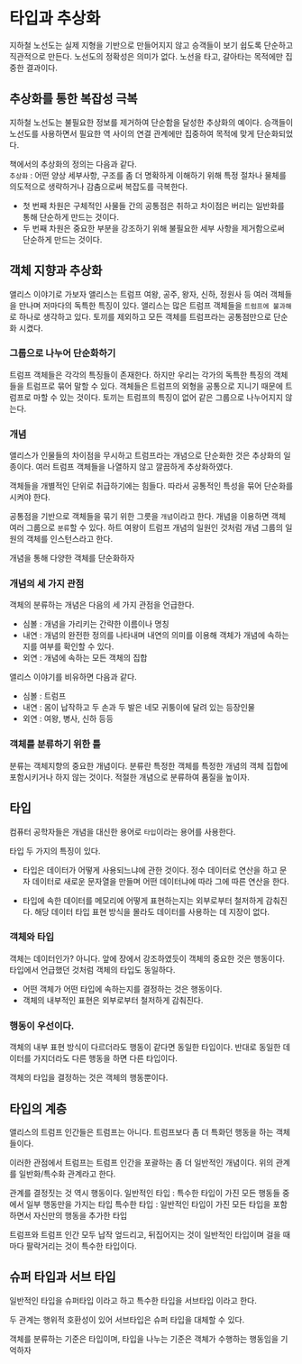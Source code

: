 # 타입과 추상화

지하철 노선도는 실제 지형을 기반으로 만들어지지 않고 승객들이 보기 쉽도록 단순하고 직관적으로 만든다.
노선도의 정확성은 의미가 없다. 노선을 타고, 갈아타는 목적에만 집중한 결과이다.

## 추상화를 통한 복잡성 극복

지하철 노선도는 불필요한 정보를 제거하여 단순함을 달성한 추상화의 예이다.
승객들이 노선도를 사용하면서 필요한 역 사이의 연결 관계에만 집중하여 목적에 맞게 단순화되었다.

책에서의 추상화의 정의는 다음과 같다.   
`추상화` : 어떤 양상 세부사항, 구조를 좀 더 명확하게 이해하기 위해 특정 절차나 물체를 의도적으로 생략하거나 감춤으로써 복잡도를 극복한다.

* 첫 번째 차원은 구체적인 사물들 간의 공통점은 취하고 차이점은 버리는 일반화를 통해 단순하게 만드는 것이다.
* 두 번째 차원은 중요한 부분을 강조하기 위해 불필요한 세부 사항을 제거함으로써 단순하게 만드는 것이다.

## 객체 지향과 추상화

앨리스 이야기로 가보자
앨리스는 트럼프 여왕, 공주, 왕자, 신하, 정원사 등 여러 객체들을 만나며 저마다의 독특한 특징이 있다.
앨리스는 많은 트럼프 객체들을 `트럼프에 불과해`로 하나로 생각하고 있다. 
토끼를 제외하고 모든 객체를 트럼프라는 공통점만으로 단순화 시켰다.

### 그룹으로 나누어 단순화하기

트럼프 객체들은 각각의 특징들이 존재한다. 
하지만 우리는 각가의 독특한 특징의 객체들을 트럼프로 묶어 말할 수 있다.
객체들은 트럼프의 외형을 공통으로 지니기 때문에 트럼프로 마할 수 있는 것이다.
토끼는 트럼프의 특징이 없어 같은 그룹으로 나누어지지 않는다.

### 개념

앨리스가 인물들의 차이점을 무시하고 트럼프라는 개념으로 단순화한 것은 추상화의 일종이다.
여러 트럼프 객체들을 나열하지 않고 깔끔하게 추상화하였다.

객체들을 개별적인 단위로 취급하기에는 힘들다.
따라서 공통적인 특성을 묶어 단순화를 시켜야 한다.

공통점을 기반으로 객체들을 묶기 위한 그릇을 `개념`이라고 한다.
개념을 이용하면 객체 여러 그룹으로 `분류`할 수 있다.
하트 여왕이 트럼프 개념의 일원인 것처럼 개념 그룹의 일원의 객체를 인스턴스라고 한다.

개념을 통해 다양한 객체를 단순화하자

### 개념의 세 가지 관점

객체의 분류하는 개념은 다음의 세 가지 관점을 언급한다.

* 심볼 : 개념을 가리키는 간략한 이름이나 명칭
* 내연 : 개념의 완전한 정의를 나타내며 내연의 의미를 이용해 객체가 개념에 속하는지를 여부를 확인할 수 있다.
* 외연 : 개념에 속하는 모든 객체의 집합

앨리스 이야기를 비유하면 다음과 같다.

* 심볼 : 트럼프
* 내연 : 몸이 납작하고 두 손과 두 발은 네모 귀퉁이에 달려 있는 등장인물
* 외연 : 여왕, 병사, 신하 등등

### 객체를 분류하기 위한 틀

분류는 객체지향의 중요한 개념이다.
분류란 특정한 객체를 특정한 개념의 객체 집합에 포함시키거나 하지 않는 것이다.
적절한 개념으로 분류하여 품질을 높이자.

## 타입

컴퓨터 공학자들은 개념을 대신한 용어로 `타입`이라는 용어를 사용한다.

타입 두 가지의 특징이 있다.

* 타입은 데이터가 어떻게 사용되느냐에 관한 것이다. 
정수 데이터로 연산을 하고 문자 데이터로 새로운 문자열을 만들며 어떤 데이터냐에 따라 그에 따른 연산을 한다.

* 타입에 속한 데이터를 메모리에 어떻게 표현하는지는 외부로부터 철저하게 감춰진다.
해당 데이터 타입 표현 방식을 몰라도 데이터를 사용하는 데 지장이 없다.

### 객체와 타입

객체는 데이터인가? 아니다.
앞에 장에서 강조하였듯이 객체의 중요한 것은 행동이다. 
타입에서 언급했던 것처럼 객체의 타입도 동일하다.

* 어떤 객체가 어떤 타입에 속하는지를 결정하는 것은 행동이다. 
* 객체의 내부적인 표현은 외부로부터 철저하게 감춰진다.

### 행동이 우선이다.

객체의 내부 표현 방식이 다르더라도 행동이 같다면 동일한 타입이다.
반대로 동일한 데이터를 가지더라도 다른 행동을 하면 다른 타입이다.

객체의 타입을 결정하는 것은 객체의 행동뿐이다.

## 타입의 계층

앨리스의 트럼프 인간들은 트럼프는 아니다. 
트럼프보다 좀 더 특화던 행동을 하는 객체들이다.

이러한 관점에서 트럼프는 트럼프 인간을 포괄하는 좀 더 일반적인 개념이다.
위의 관계를 일반화/특수화 관계라고 한다.

관계를 결정짓는 것 역시 행동이다.
일반적인 타입 : 특수한 타입이 가진 모든 행동들 중에서 일부 행동만을 가지는 타입
특수한 타입 : 일반적인 타입이 가진 모든 타입을 포함하면서 자신만의 행동을 추가한 타입

트럼프와 트럼프 인간 모두 납작 엎드리고, 뒤집어지는 것이 일반적인 타입이며
걸을 때마다 팔락거리는 것이 특수한 타입이다.

## 슈퍼 타입과 서브 타입

일반적인 타입을 슈퍼타입 이라고 하고
특수한 타입을 서브타입 이라고 한다.

두 관계는 행위적 호환성이 있어 서브타입은 슈퍼 타입을 대체할 수 있다.


객체를 분류하는 기준은 타입이며, 타입을 나누는 기준은 객체가 수행하는 행동임을 기억하자
